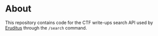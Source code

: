 # About
This repository contains code for the CTF write-ups search API used by [Eruditus](https://github.com/hfz1337/Eruditus) through the `/search` command.

